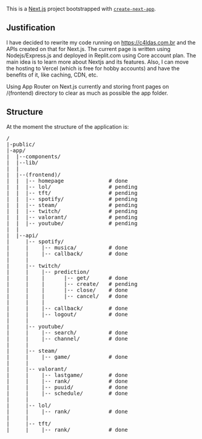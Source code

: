 This is a [Next.js](https://nextjs.org/) project bootstrapped with [`create-next-app`](https://github.com/vercel/next.js/tree/canary/packages/create-next-app).

<h2> Justification</h2>

I have decided to rewrite my code running on https://c4ldas.com.br and the APIs created on that for Next.js. The current page is written using Nodejs/Express.js and deployed in Replit.com using Core account plan.
The main idea is to learn more about Nextjs and its features. Also, I can move the hosting to Vercel (which is free for hobby accounts) and have the benefits of it, like caching, CDN, etc.

Using App Router on Next.js currently and storing front pages on /(frontend) directory to clear as much as possible the app folder.

<h2> Structure </h2>

At the moment the structure of the application is:

<pre>
/
|-public/
|-app/
|  |--components/  
|  |--lib/   
|  |
|  |--(frontend)/    
|  |  |-- homepage              # done
|  |  |-- lol/                  # pending
|  |  |-- tft/                  # pending
|  |  |-- spotify/              # pending
|  |  |-- steam/                # pending
|  |  |-- twitch/               # pending
|  |  |-- valorant/             # pending
|  |  |-- youtube/              # pending
|  |      
|  |--api/    
|     |-- spotify/          
|     |    |-- musica/          # done
|     |    |-- callback/        # done
|     |    
|     |-- twitch/        
|     |    |-- prediction/
|     |    |      |-- get/      # done
|     |    |      |-- create/   # pending
|     |    |      |-- close/    # done
|     |    |      |-- cancel/   # done
|     |    |      
|     |    |-- callback/        # done
|     |    |-- logout/          # done
|     |
|     |-- youtube/       
|     |    |-- search/          # done
|     |    |-- channel/         # done
|     |             
|     |-- steam/                 
|     |    |-- game/            # done
|     |             
|     |-- valorant/              
|     |    |-- lastgame/        # done
|     |    |-- rank/            # done
|     |    |-- puuid/           # done
|     |    |-- schedule/        # done
|     |             
|     |-- lol/        
|     |    |-- rank/            # done
|     |             
|     |-- tft/        
|     |    |-- rank/            # done
</pre>
